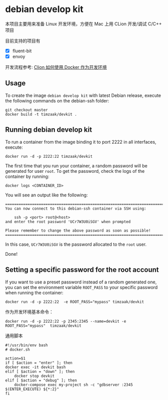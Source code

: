 debian develop kit
==================

本项目主要用来准备 Linux 开发环境，方便在 Mac 上用 CLion 开发/调试 C/C++ 项目

目前支持的项目有

- [x] fluent-bit
- [x] envoy

开发流程参考: [Clion 如何使用 Docker 作为开发环境](https://imhuwq.com/2018/12/02/Clion%20%E4%BD%BF%E7%94%A8%20Docker%20%E4%BD%9C%E4%B8%BA%E5%BC%80%E5%8F%91%E7%8E%AF%E5%A2%83/)


Usage
-----

To create the image `debian develop kit` with latest Debian release, 
execute the following commands on the debian-ssh folder:

    git checkout master
    docker build -t timzaak/devkit .

Running debian develop kit
--------------------------

To run a container from the image binding it to port 2222 in all interfaces, execute:

	docker run -d -p 2222:22 timzaak/devkit

The first time that you run your container, a random password will be generated
for user `root`. To get the password, check the logs of the container by running:

	docker logs <CONTAINER_ID>

You will see an output like the following:

	========================================================================
	You can now connect to this debian-ssh container via SSH using:

	    ssh -p <port> root@<host>
	and enter the root password 'UCr7W3U0iSGV' when prompted

	Please remember to change the above password as soon as possible!
	========================================================================

In this case, `UCr7W3U0iSGV` is the password allocated to the `root` user.

Done!


Setting a specific password for the root account
------------------------------------------------

If you want to use a preset password instead of a random generated one, you can
set the environment variable `ROOT_PASS` to your specific password when running the container:

	docker run -d -p 2222:22  -e ROOT_PASS="mypass" timzaak/devkit

作为开发环境基本命令：

    docker run -d -p 2222:22 -p 2345:2345 --name=devkit -e ROOT_PASS="mypass"  timzaak/devkit



通用脚本

    #!/usr/bin/env bash
    # docker.sh
    
    action=$1
    if [ $action = "enter" ]; then
    docker exec -it devkit bash
    elif [ $action = "down" ]; then
        docker stop devkit
    elif [ $action = "debug" ]; then
        docker-compose exec my-project sh -c "gdbserver :2345 $(ENTER_EXECUTE) ${*:2}"
    fi
